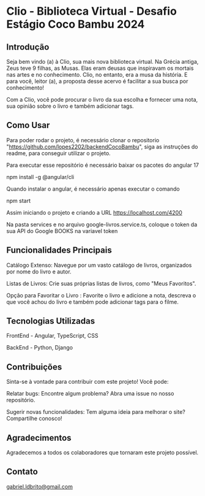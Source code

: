 # Clio - Biblioteca Virtual - Desafio Estágio Coco Bambu 2024

## Introdução
Seja bem vindo (a) à Clio, sua mais nova biblioteca virtual. Na Grécia antiga, Zeus teve 9 filhas, as Musas. Elas eram deusas que inspiravam os mortais nas artes e no conhecimento. Clio, no entanto, era a musa da história. E para você, leitor (a), a proposta desse acervo é facilitar a sua busca por conhecimento!

Com a Clio, você pode procurar o livro da sua escolha e fornecer uma nota, sua opinião sobre o livro e também adicionar tags.

## Como Usar
Para poder rodar o projeto, é necessário clonar o repositorio "https://github.com/lopes2202/backendCocoBambu", siga as instruções do readme, para conseguir utilizar o projeto.

Para executar esse repositório é necessário baixar os pacotes do angular 17

npm install -g @angular/cli

Quando instalar o angular, é necessário apenas executar o comando

npm start

Assim iniciando o projeto e criando a URL
https://localhost.com/4200


Na pasta services e no arquivo google-livros.service.ts, coloque o token da sua API do Google BOOKS na variavel token

## Funcionalidades Principais

Catálogo Extenso: Navegue por um vasto catálogo de livros, organizados por nome do livro e autor.

Listas de Livros: Crie suas próprias listas de livros, como "Meus Favoritos".

Opção para Favoritar o Livro : Favorite o livro e adicione a nota, descreva o que você achou do livro e também pode adicionar tags para o filme.


## Tecnologias Utilizadas
FrontEnd - Angular, TypeScript, CSS

BackEnd - Python, Django

## Contribuições
Sinta-se à vontade para contribuir com este projeto! Você pode:

Relatar bugs: Encontre algum problema? Abra uma issue no nosso repositório.

Sugerir novas funcionalidades: Tem alguma ideia para melhorar o site? Compartilhe conosco!

## Agradecimentos
Agradecemos a todos os colaboradores que tornaram este projeto possível.

## Contato
gabriel.ldbrito@gmail.com